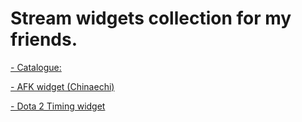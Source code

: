 <h1>Stream widgets collection for my friends.</h1>

<a href="https://falomaly.github.io/stream-widgets-collection/" target="_blank">- Catalogue:<a/>

<a href="https://falomaly.github.io/stream-widgets-collection/Chinaechi-widgets/afk-banner-widget/" target="_blank">- AFK widget (Chinaechi)<a/>

<a href="https://falomaly.github.io/stream-widgets-collection/dota2rosh/" target="_blank">- Dota 2 Timing widget<a/>

